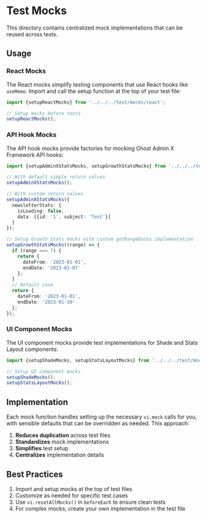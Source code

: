 # Test Mocks

This directory contains centralized mock implementations that can be reused across tests.

## Usage

### React Mocks

The React mocks simplify testing components that use React hooks like `useMemo`. Import and call the setup function at the top of your test file:

```typescript
import {setupReactMocks} from '../../../test/mocks/react';

// Setup mocks before tests
setupReactMocks();
```

### API Hook Mocks

The API hook mocks provide factories for mocking Ghost Admin X Framework API hooks:

```typescript
import {setupAdminXStatsMocks, setupGrowthStatsMocks} from '../../../test/mocks/api-hooks';

// With default simple return values
setupAdminXStatsMocks();

// With custom return values
setupAdminXStatsMocks({
  newsletterStats: {
    isLoading: false, 
    data: [{id: '1', subject: 'Test'}]
  }
});

// Setup Growth Stats mocks with custom getRangeDates implementation
setupGrowthStatsMocks((range) => {
  if (range === 7) {
    return {
      dateFrom: '2023-01-01', 
      endDate: '2023-01-07'
    };
  }
  // Default case
  return {
    dateFrom: '2023-01-01',
    endDate: '2023-01-30'
  };
});
```

### UI Component Mocks

The UI component mocks provide test implementations for Shade and Stats Layout components:

```typescript
import {setupShadeMocks, setupStatsLayoutMocks} from '../../../test/mocks/ui-components';

// Setup UI component mocks
setupShadeMocks();
setupStatsLayoutMocks();
```

## Implementation

Each mock function handles setting up the necessary `vi.mock` calls for you, with sensible defaults that can be overridden as needed. This approach:

1. **Reduces duplication** across test files
2. **Standardizes** mock implementations
3. **Simplifies** test setup
4. **Centralizes** implementation details

## Best Practices

1. Import and setup mocks at the top of test files
2. Customize as needed for specific test cases
3. Use `vi.resetAllMocks()` in `beforeEach` to ensure clean tests
4. For complex mocks, create your own implementation in the test file 